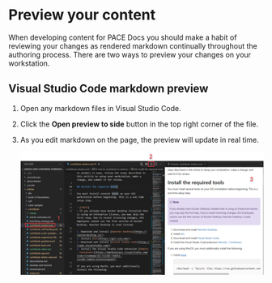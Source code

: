 # Preview your content

When developing content for PACE Docs you should make a habit of reviewing your changes as rendered markdown continually throughout the authoring process. There are two ways to preview your changes on your workstation.

## Visual Studio Code markdown preview

1. Open any markdown files in Visual Studio Code.
1. Click the **Open preview to side** button in the top right corner of the file.
1. As you edit markdown on the page, the preview will update in real time.

   ![Visual Studio Code markdown preview](.media/preview-content/vs-code-md-preview.png)
